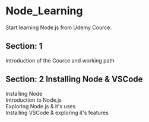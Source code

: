 # Node_Learning
Start learning Node.js from Udemy Cource.

## Section: 1
Introduction of the Cource and working path

## Section: 2 Installing Node & VSCode
Installing Node \
Introduction to Node.js\
Exploring Node.js & it's uses\
Installing VSCode & exploring it's features
